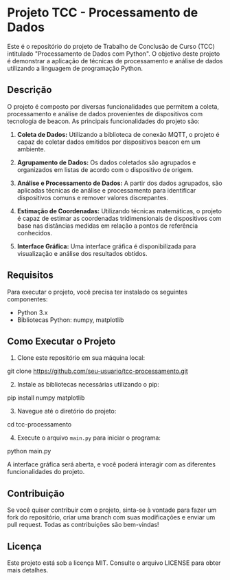 # Projeto TCC - Processamento de Dados

Este é o repositório do projeto de Trabalho de Conclusão de Curso (TCC) intitulado "Processamento de Dados com Python". O objetivo deste projeto é demonstrar a aplicação de técnicas de processamento e análise de dados utilizando a linguagem de programação Python.

## Descrição

O projeto é composto por diversas funcionalidades que permitem a coleta, processamento e análise de dados provenientes de dispositivos com tecnologia de beacon. As principais funcionalidades do projeto são:

1. **Coleta de Dados:** Utilizando a biblioteca de conexão MQTT, o projeto é capaz de coletar dados emitidos por dispositivos beacon em um ambiente.

2. **Agrupamento de Dados:** Os dados coletados são agrupados e organizados em listas de acordo com o dispositivo de origem.

3. **Análise e Processamento de Dados:** A partir dos dados agrupados, são aplicadas técnicas de análise e processamento para identificar dispositivos comuns e remover valores discrepantes.

4. **Estimação de Coordenadas:** Utilizando técnicas matemáticas, o projeto é capaz de estimar as coordenadas tridimensionais de dispositivos com base nas distâncias medidas em relação a pontos de referência conhecidos.

5. **Interface Gráfica:** Uma interface gráfica é disponibilizada para visualização e análise dos resultados obtidos.

## Requisitos

Para executar o projeto, você precisa ter instalado os seguintes componentes:

- Python 3.x
- Bibliotecas Python: numpy, matplotlib

## Como Executar o Projeto

1. Clone este repositório em sua máquina local:

  git clone https://github.com/seu-usuario/tcc-processamento.git

2. Instale as bibliotecas necessárias utilizando o pip:

  pip install numpy matplotlib

3. Navegue até o diretório do projeto:

  cd tcc-processamento

4. Execute o arquivo `main.py` para iniciar o programa:

  python main.py


A interface gráfica será aberta, e você poderá interagir com as diferentes funcionalidades do projeto.

## Contribuição

Se você quiser contribuir com o projeto, sinta-se à vontade para fazer um fork do repositório, criar uma branch com suas modificações e enviar um pull request. Todas as contribuições são bem-vindas!

## Licença

Este projeto está sob a licença MIT. Consulte o arquivo LICENSE para obter mais detalhes.

